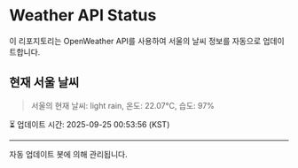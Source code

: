 
# Weather API Status

이 리포지토리는 OpenWeather API를 사용하여 서울의 날씨 정보를 자동으로 업데이트합니다.

## 현재 서울 날씨
> 서울의 현재 날씨: light rain, 온도: 22.07°C, 습도: 97%

⏳ 업데이트 시간: 2025-09-25 00:53:56 (KST)

---
자동 업데이트 봇에 의해 관리됩니다.
